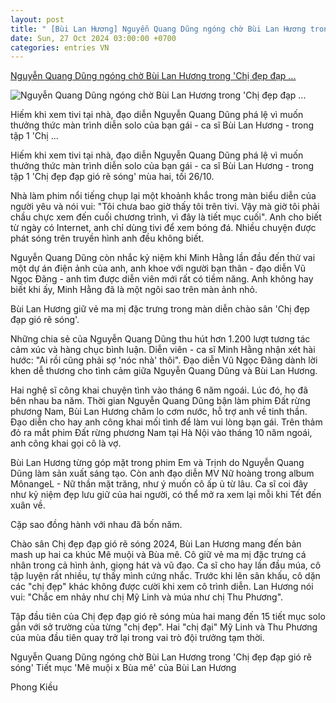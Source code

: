```yaml
---
layout: post
title: " [Bùi Lan Hương] Nguyễn Quang Dũng ngóng chờ Bùi Lan Hương trong 'Chị đẹp đạp ..."
date: Sun, 27 Oct 2024 03:00:00 +0700
categories: entries VN
---
```

[Nguyễn Quang Dũng ngóng chờ Bùi Lan Hương trong 'Chị đẹp đạp ...](https://ngoisao.vnexpress.net/nguyen-quang-dung-ngong-cho-bui-lan-huong-trong-chi-dep-dap-gio-re-song-4808884.html)

![Nguyễn Quang Dũng ngóng chờ Bùi Lan Hương trong 'Chị đẹp đạp ...](https://vcdn1-ngoisao.vnecdn.net/2024/10/27/quangdungbuilanhuong6-17299688-3137-4814-1729968945.jpg?w=1200&h=0&q=100&dpr=1&fit=crop&s=mxxka2LG4-NS81xe-MYz0g)

Hiếm khi xem tivi tại nhà, đạo diễn Nguyễn Quang Dũng phá lệ vì muốn thưởng thức màn trình diễn solo của bạn gái - ca sĩ Bùi Lan Hương - trong tập 1 'Chị ...

Hiếm khi xem tivi tại nhà, đạo diễn Nguyễn Quang Dũng phá lệ vì muốn thưởng thức màn trình diễn solo của bạn gái - ca sĩ Bùi Lan Hương - trong tập 1 'Chị đẹp đạp gió rẽ sóng' mùa hai, tối 26/10.

Nhà làm phim nổi tiếng chụp lại một khoảnh khắc trong màn biểu diễn của người yêu và nói vui: "Tôi chưa bao giờ thấy tôi trên tivi. Vậy mà giờ tôi phải chầu chực xem đến cuối chương trình, vì đây là tiết mục cuối". Anh cho biết từ ngày có Internet, anh chỉ dùng tivi để xem bóng đá. Nhiều chuyện được phát sóng trên truyền hình anh đều không biết.

Nguyễn Quang Dũng còn nhắc kỷ niệm khi Minh Hằng lần đầu đến thử vai một dự án điện ảnh của anh, anh khoe với người bạn thân - đạo diễn Vũ Ngọc Đãng - anh tìm được diễn viên mới rất có tiềm năng. Anh không hay biết khi ấy, Minh Hằng đã là một ngôi sao trên màn ảnh nhỏ.

Bùi Lan Hương giữ vẻ ma mị đặc trưng trong màn diễn chào sân 'Chị đẹp đạp gió rẽ sóng'.

Những chia sẻ của Nguyễn Quang Dũng thu hút hơn 1.200 lượt tương tác cảm xúc và hàng chục bình luận. Diễn viên - ca sĩ Minh Hằng nhận xét hài hước: "Ai rồi cũng phải sợ 'nóc nhà' thôi". Đạo diễn Vũ Ngọc Đãng dành lời khen dễ thương cho tình cảm giữa Nguyễn Quang Dũng và Bùi Lan Hương.

Hai nghệ sĩ công khai chuyện tình vào tháng 6 năm ngoái. Lúc đó, họ đã bên nhau ba năm. Thời gian Nguyễn Quang Dũng bận làm phim Đất rừng phương Nam, Bùi Lan Hương chăm lo cơm nước, hỗ trợ anh về tinh thần. Đạo diễn cho hay anh công khai mối tình để làm vui lòng bạn gái. Trên thảm đỏ ra mắt phim Đất rừng phương Nam tại Hà Nội vào tháng 10 năm ngoái, anh công khai gọi cô là vợ.

Bùi Lan Hương từng góp mặt trong phim Em và Trịnh do Nguyễn Quang Dũng làm sản xuất sáng tạo. Còn anh đạo diễn MV Nữ hoàng trong album MônangeL - Nữ thần mặt trăng, như ý muốn cô ấp ủ từ lâu. Ca sĩ coi đây như kỷ niệm đẹp lưu giữ của hai người, có thể mở ra xem lại mỗi khi Tết đến xuân về.

Cặp sao đồng hành với nhau đã bốn năm.

Chào sân Chị đẹp đạp gió rẽ sóng 2024, Bùi Lan Hương mang đến bản mash up hai ca khúc Mê muội và Bùa mê. Cô giữ vẻ ma mị đặc trưng cá nhân trong cả hình ảnh, giọng hát và vũ đạo. Ca sĩ cho hay lần đầu múa, cô tập luyện rất nhiều, tự thấy mình cứng nhắc. Trước khi lên sân khấu, cô dặn các "chị đẹp" khác không được cười khi xem cô trình diễn. Lan Hương nói vui: "Chắc em nhảy như chị Mỹ Linh và múa như chị Thu Phương".

Tập đầu tiên của Chị đẹp đạp gió rẽ sóng mùa hai mang đến 15 tiết mục solo gắn với sở trường của từng "chị đẹp". Hai "chị đại" Mỹ Linh và Thu Phương của mùa đầu tiên quay trở lại trong vai trò đội trưởng tạm thời.

Nguyễn Quang Dũng ngóng chờ Bùi Lan Hương trong 'Chị đẹp đạp gió rẽ sóng' Tiết mục 'Mê muội x Bùa mê' của Bùi Lan Hương

Phong Kiều

